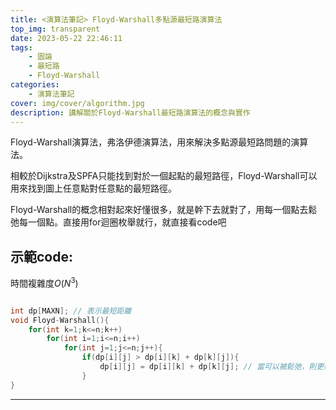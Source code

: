 ```yaml
---
title: <演算法筆記> Floyd-Warshall多點源最短路演算法
top_img: transparent
date: 2023-05-22 22:46:11
tags:
    - 圖論
    - 最短路
    - Floyd-Warshall
categories:
    - 演算法筆記
cover: img/cover/algorithm.jpg
description: 講解關於Floyd-Warshall最短路演算法的概念與實作
---
```


Floyd-Warshall演算法，弗洛伊德演算法，用來解決多點源最短路問題的演算法。

相較於Dijkstra及SPFA只能找到對於一個起點的最短路徑，Floyd-Warshall可以用來找到圖上任意點對任意點的最短路徑。

Floyd-Warshall的概念相對起來好懂很多，就是幹下去就對了，用每一個點去鬆弛每一個點。直接用for迴圈枚舉就行，就直接看code吧

## 示範code:
時間複雜度$O(N^3)$
```c++

int dp[MAXN]; // 表示最短距離
void Floyd-Warshall(){  
    for(int k=1;k<=n;k++)
        for(int i=1;i<=n;i++)
            for(int j=1;j<=n;j++){
                if(dp[i][j] > dp[i][k] + dp[k][j]){
                    dp[i][j] = dp[i][k] + dp[k][j]; // 當可以被鬆弛，則更新
                }    
}

```


---